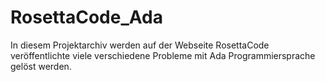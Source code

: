 # RosettaCode_Ada
In diesem Projektarchiv werden auf der Webseite RosettaCode veröffentlichte viele verschiedene Probleme mit Ada Programmiersprache gelöst werden.
